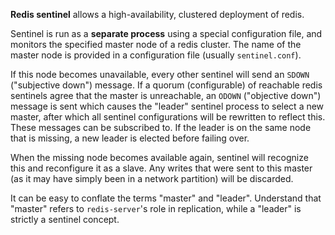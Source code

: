 **Redis sentinel** allows a high-availability, clustered deployment of redis.

Sentinel is run as a **separate process** using a special configuration file, and monitors the specified master node of a redis cluster. The name of the master node is provided in a configuration file (usually `sentinel.conf`).

If this node becomes unavailable, every other sentinel will send an `SDOWN` ("subjective down") message. If a quorum (configurable) of reachable redis sentinels agree that the master is unreachable, an `ODOWN` ("objective down") message is sent which causes the "leader" sentinel process to select a new master, after which all sentinel configurations will be rewritten to reflect this. These messages can be subscribed to. If the leader is on the same node that is missing, a new leader is elected before failing over.

When the missing node becomes available again, sentinel will recognize this and reconfigure it as a slave. Any writes that were sent to this master (as it may have simply been in a network partition) will be discarded.

It can be easy to conflate the terms "master" and "leader". Understand that "master" refers to `redis-server`'s role in replication, while a "leader" is strictly a sentinel concept. 